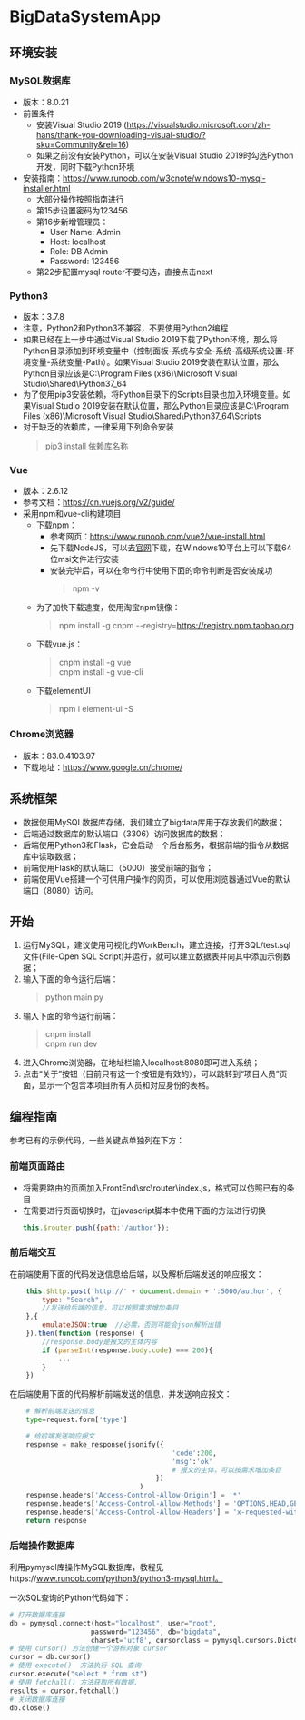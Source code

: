 # BigDataSystemApp

## 环境安装

### MySQL数据库
+ 版本：8.0.21
+ 前置条件
  + 安装Visual Studio 2019 (https://visualstudio.microsoft.com/zh-hans/thank-you-downloading-visual-studio/?sku=Community&rel=16)
  + 如果之前没有安装Python，可以在安装Visual Studio 2019时勾选Python开发，同时下载Python环境
+ 安装指南：https://www.runoob.com/w3cnote/windows10-mysql-installer.html
  + 大部分操作按照指南进行
  + 第15步设置密码为123456
  + 第16步新增管理员：
    + User Name: Admin
    + Host: localhost
    + Role: DB Admin
    + Password: 123456
  + 第22步配置mysql router不要勾选，直接点击next


### Python3
+ 版本：3.7.8
+ 注意，Python2和Python3不兼容，不要使用Python2编程
+ 如果已经在上一步中通过Visual Studio 2019下载了Python环境，那么将Python目录添加到环境变量中（控制面板-系统与安全-系统-高级系统设置-环境变量-系统变量-Path）。如果Visual Studio 2019安装在默认位置，那么Python目录应该是C:\Program Files (x86)\Microsoft Visual Studio\Shared\Python37_64
+ 为了使用pip3安装依赖，将Python目录下的Scripts目录也加入环境变量。如果Visual Studio 2019安装在默认位置，那么Python目录应该是C:\Program Files (x86)\Microsoft Visual Studio\Shared\Python37_64\Scripts
+ 对于缺乏的依赖库，一律采用下列命令安装
  > pip3 install 依赖库名称

### Vue
+ 版本：2.6.12
+ 参考文档：https://cn.vuejs.org/v2/guide/
+ 采用npm和vue-cli构建项目
  + 下载npm：
    + 参考网页：https://www.runoob.com/vue2/vue-install.html
    + 先下载NodeJS，可以去[官网](https://nodejs.org/en/download/)下载，在Windows10平台上可以下载64位msi文件进行安装
    + 安装完毕后，可以在命令行中使用下面的命令判断是否安装成功
        > npm -v
  + 为了加快下载速度，使用淘宝npm镜像：
    > npm install -g cnpm --registry=https://registry.npm.taobao.org
  + 下载vue.js：
    > cnpm install -g vue  
    > cnpm install -g vue-cli
  + 下载elementUI
    > npm i element-ui -S
### Chrome浏览器
+ 版本：83.0.4103.97
+ 下载地址：https://www.google.cn/chrome/


## 系统框架
+ 数据使用MySQL数据库存储，我们建立了bigdata库用于存放我们的数据；
+ 后端通过数据库的默认端口（3306）访问数据库的数据；
+ 后端使用Python3和Flask，它会启动一个后台服务，根据前端的指令从数据库中读取数据；
+ 前端使用Flask的默认端口（5000）接受前端的指令；
+ 前端使用Vue搭建一个可供用户操作的网页，可以使用浏览器通过Vue的默认端口（8080）访问。



## 开始
1. 运行MySQL，建议使用可视化的WorkBench，建立连接，打开SQL/test.sql文件(File-Open SQL Script)并运行，就可以建立数据表并向其中添加示例数据；
2. 输入下面的命令运行后端：
    > python main.py
3. 输入下面的命令运行前端：
    > cnpm install   
    > cnpm run dev
4. 进入Chrome浏览器，在地址栏输入localhost:8080即可进入系统；
5. 点击“关于”按钮（目前只有这一个按钮是有效的），可以跳转到“项目人员”页面，显示一个包含本项目所有人员和对应身份的表格。

## 编程指南
参考已有的示例代码，一些关键点单独列在下方：

### 前端页面路由
+ 将需要路由的页面加入FrontEnd\src\router\index.js，格式可以仿照已有的条目
+ 在需要进行页面切换时，在javascript脚本中使用下面的方法进行切换
    ```js
    this.$router.push({path:'/author'});
    ```        

### 前后端交互
在前端使用下面的代码发送信息给后端，以及解析后端发送的响应报文：

```js
    this.$http.post('http://' + document.domain + ':5000/author', {
        type: "Search",
        //发送给后端的信息，可以按照需求增加条目
    },{  
        emulateJSON:true  //必需，否则可能会json解析出错
    }).then(function (response) {
        //response.body是报文的主体内容
        if (parseInt(response.body.code) === 200){
            ...      
        }                
    })
```

在后端使用下面的代码解析前端发送的信息，并发送响应报文：

```python
    # 解析前端发送的信息
    type=request.form['type']

    # 给前端发送响应报文
    response = make_response(jsonify({    
                                        'code':200,
                                        'msg':'ok'
                                        # 报文的主体，可以按需求增加条目
                                    })
                                )
    response.headers['Access-Control-Allow-Origin'] = '*'
    response.headers['Access-Control-Allow-Methods'] = 'OPTIONS,HEAD,GET,POST'
    response.headers['Access-Control-Allow-Headers'] = 'x-requested-with'
    return response
```

### 后端操作数据库
利用pymysql库操作MySQL数据库，教程见https://www.runoob.com/python3/python3-mysql.html。

一次SQL查询的Python代码如下：
```python
# 打开数据库连接
db = pymysql.connect(host="localhost", user="root",
                    password="123456", db="bigdata",
                    charset='utf8', cursorclass = pymysql.cursors.DictCursor)
# 使用 cursor() 方法创建一个游标对象 cursor
cursor = db.cursor()
# 使用 execute()  方法执行 SQL 查询
cursor.execute("select * from st")
# 使用 fetchall() 方法获取所有数据.
results = cursor.fetchall()
# 关闭数据库连接
db.close()
```
